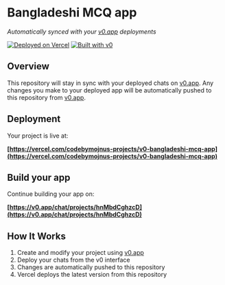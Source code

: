 # Bangladeshi MCQ app

*Automatically synced with your [v0.app](https://v0.app) deployments*

[![Deployed on Vercel](https://img.shields.io/badge/Deployed%20on-Vercel-black?style=for-the-badge&logo=vercel)](https://vercel.com/codebymojnus-projects/v0-bangladeshi-mcq-app)
[![Built with v0](https://img.shields.io/badge/Built%20with-v0.app-black?style=for-the-badge)](https://v0.app/chat/projects/hnMbdCghzcD)

## Overview

This repository will stay in sync with your deployed chats on [v0.app](https://v0.app).
Any changes you make to your deployed app will be automatically pushed to this repository from [v0.app](https://v0.app).

## Deployment

Your project is live at:

**[https://vercel.com/codebymojnus-projects/v0-bangladeshi-mcq-app](https://vercel.com/codebymojnus-projects/v0-bangladeshi-mcq-app)**

## Build your app

Continue building your app on:

**[https://v0.app/chat/projects/hnMbdCghzcD](https://v0.app/chat/projects/hnMbdCghzcD)**

## How It Works

1. Create and modify your project using [v0.app](https://v0.app)
2. Deploy your chats from the v0 interface
3. Changes are automatically pushed to this repository
4. Vercel deploys the latest version from this repository

